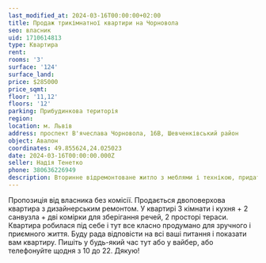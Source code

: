 ```yaml
---
last_modified_at: 2024-03-16T00:00:00+02:00
title: Продаж трикімнатної квартири на Чорновола
seo: власник
uid: 1710614813
type: Квартира
rent:
rooms: '3'
surface: '124'
surface_land:
price: $285000
price_sqmt:
floor: '11,12'
floors: '12'
parking: Прибудинкова територія
region:
location: м. Львів
address: проспект В'ячеслава Чорновола, 16В, Шевченківський район
object: Авалон
coordinates: 49.855624,24.025023
date: 2024-03-16T00:00:00.000Z
seller: Надія Тенетко
phone: 380636226949
description: Вторинне відремонтоване житло з меблями і технікою, придатне і готове для проживання
---
```


Пропозиція від власника без комісії. Продається двоповерхова квартира з дизайнерським ремонтом. У квартирі 3 кімнати і кухня + 2 санвузла + дві комірки для зберігання речей, 2 просторі тераси. Квартира робилася під себе і тут все класно продумано для зручного і приємного життя. Буду рада відповісти на всі ваші питання і показати вам квартиру. Пишіть у будь-який час тут або у вайбер, або телефонуйте щодня з 10 до 22. Дякую!
